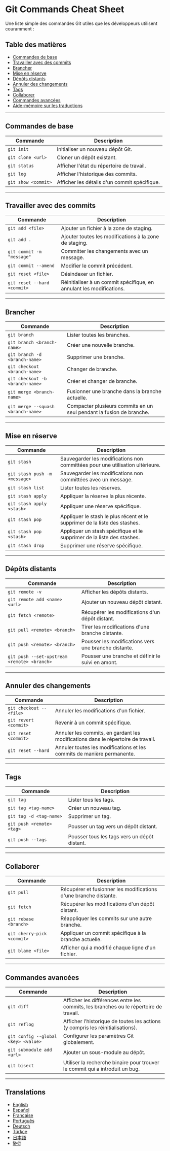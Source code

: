 # Git Commands Cheat Sheet

Une liste simple des commandes Git utiles que les développeurs utilisent couramment :

## Table des matières

- [Commandes de base](#commandes-de-base)
- [Travailler avec des commits](#travailler-avec-des-commits)
- [Brancher](#brancher)
- [Mise en réserve](#mise-en-réserve)
- [Dépôts distants](#dépôts-distants)
- [Annuler des changements](#annuler-des-changements)
- [Tags](#tags)
- [Collaborer](#collaborer)
- [Commandes avancées](#commandes-avancées)
- [Aide-mémoire sur les traductions](#translations)

---

## Commandes de base

| Commande                 | Description                                      |
|--------------------------|--------------------------------------------------|
| `git init`               | Initialiser un nouveau dépôt Git.                |
| `git clone <url>`        | Cloner un dépôt existant.                        |
| `git status`             | Afficher l'état du répertoire de travail.        |
| `git log`                | Afficher l'historique des commits.               |
| `git show <commit>`      | Afficher les détails d'un commit spécifique.     |

---

## Travailler avec des commits

| Commande                            | Description                                    |
|-------------------------------------|------------------------------------------------|
| `git add <file>`                    | Ajouter un fichier à la zone de staging.       |
| `git add .`                         | Ajouter toutes les modifications à la zone de staging. |
| `git commit -m "message"`           | Committer les changements avec un message.     |
| `git commit --amend`                | Modifier le commit précédent.                  |
| `git reset <file>`                  | Désindexer un fichier.                         |
| `git reset --hard <commit>`         | Réinitialiser à un commit spécifique, en annulant les modifications. |

---

## Brancher

| Commande                             | Description                                     |
|--------------------------------------|-------------------------------------------------|
| `git branch`                         | Lister toutes les branches.                     |
| `git branch <branch-name>`           | Créer une nouvelle branche.                     |
| `git branch -d <branch-name>`        | Supprimer une branche.                          |
| `git checkout <branch-name>`         | Changer de branche.                             |
| `git checkout -b <branch-name>`      | Créer et changer de branche.                    |
| `git merge <branch-name>`            | Fusionner une branche dans la branche actuelle. |
| `git merge --squash <branch-name>`   | Compacter plusieurs commits en un seul pendant la fusion de branche. |

---

## Mise en réserve

| Commande                   | Description                                    |
|----------------------------|------------------------------------------------|
| `git stash`                | Sauvegarder les modifications non committées pour une utilisation ultérieure. |
| `git stash push -m <message>` | Sauvegarder les modifications non committées avec un message. |
| `git stash list`           | Lister toutes les réserves.                    |
| `git stash apply`          | Appliquer la réserve la plus récente.          |
| `git stash apply <stash>`  | Appliquer une réserve spécifique.              |
| `git stash pop`          | Appliquer le stash le plus récent et le supprimer de la liste des stashes. |
| `git stash pop <stash>`  | Appliquer un stash spécifique et le supprimer de la liste des stashes. |
| `git stash drop`           | Supprimer une réserve spécifique.              |

---

## Dépôts distants

| Commande                                   | Description                                    |
|--------------------------------------------|------------------------------------------------|
| `git remote -v`                            | Afficher les dépôts distants.                  |
| `git remote add <name> <url>`              | Ajouter un nouveau dépôt distant.              |
| `git fetch <remote>`                       | Récupérer les modifications d'un dépôt distant. |
| `git pull <remote> <branch>`               | Tirer les modifications d'une branche distante. |
| `git push <remote> <branch>`               | Pousser les modifications vers une branche distante. |
| `git push --set-upstream <remote> <branch>` | Pousser une branche et définir le suivi en amont. |

---

## Annuler des changements

| Commande                             | Description                                   |
|--------------------------------------|-----------------------------------------------|
| `git checkout -- <file>`             | Annuler les modifications d'un fichier.       |
| `git revert <commit>`                | Revenir à un commit spécifique.               |
| `git reset <commit>`                 | Annuler les commits, en gardant les modifications dans le répertoire de travail. |
| `git reset --hard`                   | Annuler toutes les modifications et les commits de manière permanente. |

---

## Tags

| Commande                             | Description                                   |
|--------------------------------------|-----------------------------------------------|
| `git tag`                            | Lister tous les tags.                         |
| `git tag <tag-name>`                 | Créer un nouveau tag.                         |
| `git tag -d <tag-name>`              | Supprimer un tag.                             |
| `git push <remote> <tag>`            | Pousser un tag vers un dépôt distant.         |
| `git push --tags`                    | Pousser tous les tags vers un dépôt distant.  |

---

## Collaborer

| Commande                            | Description                                   |
|-------------------------------------|-----------------------------------------------|
| `git pull`                          | Récupérer et fusionner les modifications d'une branche distante. |
| `git fetch`                         | Récupérer les modifications d'un dépôt distant. |
| `git rebase <branch>`               | Réappliquer les commits sur une autre branche. |
| `git cherry-pick <commit>`          | Appliquer un commit spécifique à la branche actuelle. |
| `git blame <file>`                  | Afficher qui a modifié chaque ligne d'un fichier. |

---

## Commandes avancées

| Commande                            | Description                                   |
|-------------------------------------|-----------------------------------------------|
| `git diff`                          | Afficher les différences entre les commits, les branches ou le répertoire de travail. |
| `git reflog`                        | Afficher l'historique de toutes les actions (y compris les réinitialisations). |
| `git config --global <key> <value>` | Configurer les paramètres Git globalement.    |
| `git submodule add <url>`           | Ajouter un sous-module au dépôt.              |
| `git bisect`                        | Utiliser la recherche binaire pour trouver le commit qui a introduit un bug. |

---

## Translations

- [English](README.md)
- [Español](README.es.md)
- [Française](README.fr.md)
- [Português](README.pt.md)
- [Deutsch](README.de.md)
- [Türkçe](README.tr.md)
- [日本語](README.jp.md)
- [हिन्दी](README.hi.md)
